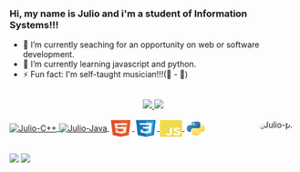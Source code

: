 ### Hi, my name is Julio and i'm a student of Information Systems!!!


- 🔭 I’m currently seaching for an opportunity on web or software development.
- 🌱 I’m currently learning javascript and python.
- ⚡ Fun fact: I'm self-taught musician!!!(🎸 - 🎹)

##

<div align="center">
  <a href="https://github.com/julioc7r">
  <img height="180em" src="https://github-readme-stats.vercel.app/api?username=julioc7r&show_icons=true&theme=midnight-purple&include_all_commits=true&count_private=true"/>
  <img height="180em" src="https://github-readme-stats.vercel.app/api/top-langs/?username=julioc7r&layout=compact&langs_count=7&theme=midnight-purple"/>
</div>
<div style="display: inline_block"><br>
  <img align="center" alt="Julio-C++" height="30" width="40" src="https://cdn.jsdelivr.net/gh/devicons/devicon/icons/cplusplus/cplusplus-original.svg">
  <img align="center" alt="Julio-Java" height="30" width="40" src="https://cdn.jsdelivr.net/gh/devicons/devicon/icons/java/java-original-wordmark.svg">
  <img align="center" alt="Julio-HTML" height="30" width="40" src="https://raw.githubusercontent.com/devicons/devicon/master/icons/html5/html5-original.svg">
  <img align="center" alt="Julio-CSS" height="30" width="40" src="https://raw.githubusercontent.com/devicons/devicon/master/icons/css3/css3-original.svg">
  <img align="center" alt="Julio-Javascript" height="30" width="40" src="https://raw.githubusercontent.com/devicons/devicon/master/icons/javascript/javascript-plain.svg">
  <img align="center" alt="Julio-Python" height="30" width="40" src="https://raw.githubusercontent.com/devicons/devicon/master/icons/python/python-original.svg">
  <img align="right" alt="Julio-pic" height="150" style="border-radius:50px;" src="https://depor.com/resizer/Mi-bqxUbw2jwm-35aNqBoaU_2ew=/580x330/smart/filters:format(jpeg):quality(75)/cloudfront-us-east-1.images.arcpublishing.com/elcomercio/YPD3NNJ4OZFU5CLBPWHI5RVU3A.jpg">
</div>
  
  ##
 
<div> 
  <a href = "mailto:julioc7r@gmail.com"><img src="https://img.shields.io/badge/-Gmail-%23333?style=for-the-badge&logo=gmail&logoColor=white" target="_blank"></a>
  <a href="https://www.linkedin.com/in/julioc7r" target="_blank"><img src="https://img.shields.io/badge/-LinkedIn-%230077B5?style=for-the-badge&logo=linkedin&logoColor=white" target="_blank"></a> 
 
  <!--![Snake animation](https://github.com/julioc7r/julioc7r/blob/output/github-contribution-grid-snake.svg)
 -->
</div>
